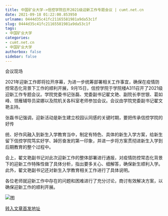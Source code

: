 ```yaml
---
title: 中国矿业大学->信控学院召开2021级迎新工作专题会议 | cumt.net.cn
date: 2021-09-18 01:22:00.853950
urlname: 0444d35c41fc21165581981a9da53c1f
slug: 0444d35c41fc21165581981a9da53c1f
tags: 
- 中国矿业大学
categories:
- cumt.net.cn
- 中国矿业大学
authorbox: false
sidebar: false
---
```

会议现场

2021年迎新工作即将拉开序幕，为进一步统筹部署相关工作事宜，确保在疫情防控常态化背景下工作的顺利开展，9月15日，信控学院于学院楼A311召开了2021级迎新工作专题会议。学院党委书记张磊、党委副书记翟文艳、副院长李世银、葛如峰、领雁辅导员梁娜以及院机关各科室老师参加会议。会议由学院党委副书记翟文艳主持。

张磊书记强调，迎新活动是新生建立校园认同感的关键时期，要把传承信控学院的好传
<!--more-->
统、好作风融入到新生入学教育当中，制定有特色、具体的新生入学方案，给新生留下信控学院笃实好学、踔厉奋发的第一印象，并进一步将方案贯彻进新生入学到后期教育的整个过程中。

会上，翟文艳副书记对此次迎新工作的整体部署进行通报，对疫情防控常态化背景下的迎新工作特殊性做了具体分析，指出要多关心、细解答，确保新生顺利入学。此外，翟文艳副书记还对新生入学教育相关工作进行了具体说明。

各位老师就迎新工作中存在的问题和困难进行了充分讨论，商讨有效解决方案，以确保迎新工作的顺利开展。

![图](http://xwzx.cumt.edu.cn/_upload/article/images/cd/58/fc56aa7f4ba78093770ab6805fdf/791ea6fc-eaee-4e63-9c9e-bd49f9739b1e.png)

[转入文章首发地址](http://xwzx.cumt.edu.cn/43/0f/c523a606991/page.htm)